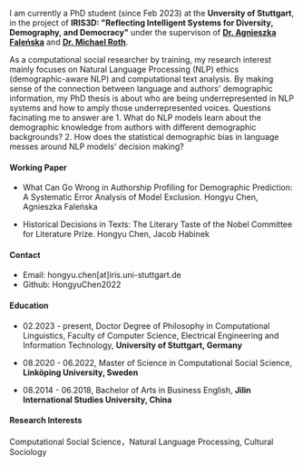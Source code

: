 I am currently a PhD student (since Feb 2023) at the **Unversity of Stuttgart**, in the project of **IRIS3D: "Reflecting Intelligent Systems for Diversity, Demography, and Democracy"** under the supervison of [**Dr. Agnieszka Faleńska**](https://www.ims.uni-stuttgart.de/institut/team/Falenska/) and [**Dr. Michael Roth**](https://www.ims.uni-stuttgart.de/en/institute/team/Roth-00006/). 

As a computational social researcher by training, my research interest mainly focuses on Natural Language Processing (NLP) ethics (demographic-aware NLP) and computational text analysis. By making sense of the connection between language and authors' demographic information, my PhD thesis is about who are being underrepresented in NLP systems and how to amply those underrepresented voices. Questions facinating me to answer are 1. What do NLP models learn about the demographic knowledge from authors with different demographic backgrounds? 2. How does the statistical demographic bias in language messes around NLP models' decision making?

#### Working Paper

- What Can Go Wrong in Authorship Profiling for Demographic Prediction: A Systematic Error Analysis of Model Exclusion. Hongyu Chen, Agnieszka Faleńska

- Historical Decisions in Texts: The Literary Taste of the Nobel Committee for Literature Prize. Hongyu Chen, Jacob Habinek



#### Contact
- Email: hongyu.chen[at]iris.uni-stuttgart.de
- Github: HongyuChen2022



#### Education
- 02.2023 - present, Doctor Degree of Philosophy in Computational Linguistics, Faculty of Computer Science, Electrical Engineering and Information Technology, **University of Stuttgart, Germany**

- 08.2020 - 06.2022, Master of Science in Computational Social Science, **Linköping University, Sweden**

- 08.2014 - 06.2018, Bachelor of Arts in Business English, **Jilin International Studies University, China**

#### Research Interests
Computational Social Science，Natural Language Processing, Cultural Sociology

